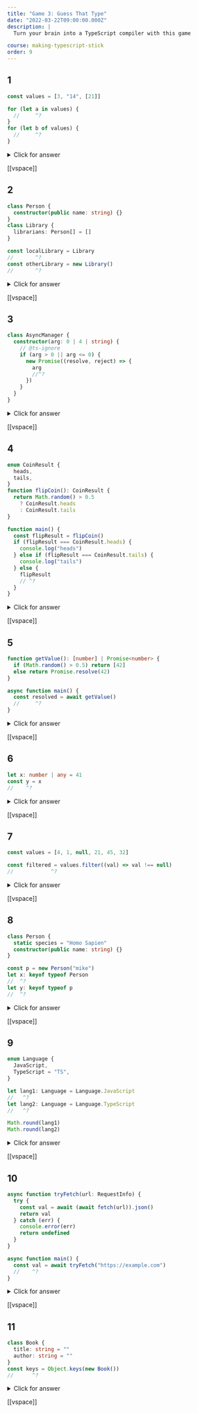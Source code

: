 ```yaml
---
title: "Game 3: Guess That Type"
date: "2022-03-22T09:00:00.000Z"
description: |
  Turn your brain into a TypeScript compiler with this game

course: making-typescript-stick
order: 9
---
```


## 1

```ts {2,5}
const values = [3, "14", [21]]

for (let a in values) {
  //     ^?
}
for (let b of values) {
  //     ^?
}
```

<details>
<summary>Click for answer</summary>

```ts twoslash
const values = [3, "14", [21]]

for (let a in values) {
  //     ^?
}
for (let b of values) {
  //     ^?
}
```

</details>

[[vspace]]

## 2

```ts {7, 9}
class Person {
  constructor(public name: string) {}
}
class Library {
  librarians: Person[] = []
}

const localLibrary = Library
//       ^?
const otherLibrary = new Library()
//       ^?
```

<details>
<summary>Click for answer</summary>

```ts twoslash
class Person {
  constructor(public name: string) {}
}
class Library {
  librarians: Person[] = []
}

const localLibrary = Library
//       ^?
const otherLibrary = new Library()
//       ^?
```

</details>

[[vspace]]

## 3

```ts {4}
class AsyncManager {
  constructor(arg: 0 | 4 | string) {
    // @ts-ignore
    if (arg > 0 || arg <= 0) {
      new Promise((resolve, reject) => {
        arg
        //^?
      })
    }
  }
}
```

<details>
<summary>Click for answer</summary>

```ts twoslash
// @errors: 2365
class AsyncManager {
  constructor(arg: 0 | 4 | string) {
    if (arg > 0 || arg <= 0) {
      new Promise((resolve, reject) => {
        arg
        //^?
      })
    }
  }
}
```

</details>

[[vspace]]

## 4

```ts {17}
enum CoinResult {
  heads,
  tails,
}
function flipCoin(): CoinResult {
  return Math.random() > 0.5
    ? CoinResult.heads
    : CoinResult.tails
}

function main() {
  const flipResult = flipCoin()
  if (flipResult === CoinResult.heads) {
    console.log("heads")
  } else if (flipResult === CoinResult.tails) {
    console.log("tails")
  } else {
    flipResult
    // ^?
  }
}
```

<details>
<summary>Click for answer</summary>

```ts twoslash
enum CoinResult {
  heads,
  tails,
}
function flipCoin(): CoinResult {
  return Math.random() > 0.5
    ? CoinResult.heads
    : CoinResult.tails
}

function main() {
  const flipResult = flipCoin()
  if (flipResult === CoinResult.heads) {
    console.log("heads")
  } else if (flipResult === CoinResult.tails) {
    console.log("tails")
  } else {
    flipResult
    // ^?
  }
}
```

</details>

[[vspace]]

## 5

```ts {6}
function getValue(): [number] | Promise<number> {
  if (Math.random() > 0.5) return [42]
  else return Promise.resolve(42)
}

async function main() {
  const resolved = await getValue()
  //     ^?
}
```

<details>
<summary>Click for answer</summary>

```ts twoslash
function getValue(): [number] | Promise<number> {
  if (Math.random() > 0.5) return [42]
  else return Promise.resolve(42)
}

async function main() {
  const resolved = await getValue()
  //     ^?
}
```

</details>

[[vspace]]

## 6

```ts {1}
let x: number | any = 41
const y = x
//    ^?
```

<details>
<summary>Click for answer</summary>

```ts twoslash
let x: number | any = 41
const y = x
//    ^?
```

</details>

[[vspace]]

## 7

```ts {2}
const values = [4, 1, null, 21, 45, 32]

const filtered = values.filter((val) => val !== null)
//            ^?
```

<details>
<summary>Click for answer</summary>

```ts twoslash
const values = [4, 1, null, 21, 45, 32]

const filtered = values.filter((val) => val !== null)
//            ^?
```

</details>

[[vspace]]

## 8

```ts {6,8}
class Person {
  static species = "Homo Sapien"
  constructor(public name: string) {}
}

const p = new Person("mike")
let x: keyof typeof Person
//  ^?
let y: keyof typeof p
//  ^?
```

<details>
<summary>Click for answer</summary>

```ts twoslash
class Person {
  static species = "Homo Sapien"
  constructor(public name: string) {}
}

const p = new Person("mike")
let x: keyof typeof Person
//  ^?
let y: keyof typeof p
//  ^?
```

</details>

[[vspace]]

## 9

```ts {5,7}
enum Language {
  JavaScript,
  TypeScript = "TS",
}

let lang1: Language = Language.JavaScript
//   ^?
let lang2: Language = Language.TypeScript
//   ^?

Math.round(lang1)
Math.round(lang2)
```

<details>
<summary>Click for answer</summary>

```ts twoslash
// @errors: 2345
enum Language {
  JavaScript,
  TypeScript = "TS",
}

let lang1: Language = Language.JavaScript
//   ^?
let lang2: Language = Language.TypeScript
//   ^?

Math.round(lang1)
Math.round(lang2)
```

</details>

[[vspace]]

## 10

```ts {11}
async function tryFetch(url: RequestInfo) {
  try {
    const val = await (await fetch(url)).json()
    return val
  } catch (err) {
    console.error(err)
    return undefined
  }
}

async function main() {
  const val = await tryFetch("https://example.com")
  //    ^?
}
```

<details>
<summary>Click for answer</summary>

```ts twoslash
// @errors: 2345
async function tryFetch(url: RequestInfo) {
  try {
    const val = await (await fetch(url)).json()
    return val
  } catch (err) {
    console.error(err)
    return undefined
  }
}

async function main() {
  const val = await tryFetch("https://example.com")
  //    ^?
}
```

</details>

[[vspace]]

## 11

```ts {4}
class Book {
  title: string = ""
  author: string = ""
}
const keys = Object.keys(new Book())
//      ^?
```

<details>
<summary>Click for answer</summary>

```ts twoslash
class Book {
  title: string = ""
  author: string = ""
}
const keys = Object.keys(new Book())
//      ^?
```

</details>

[[vspace]]
